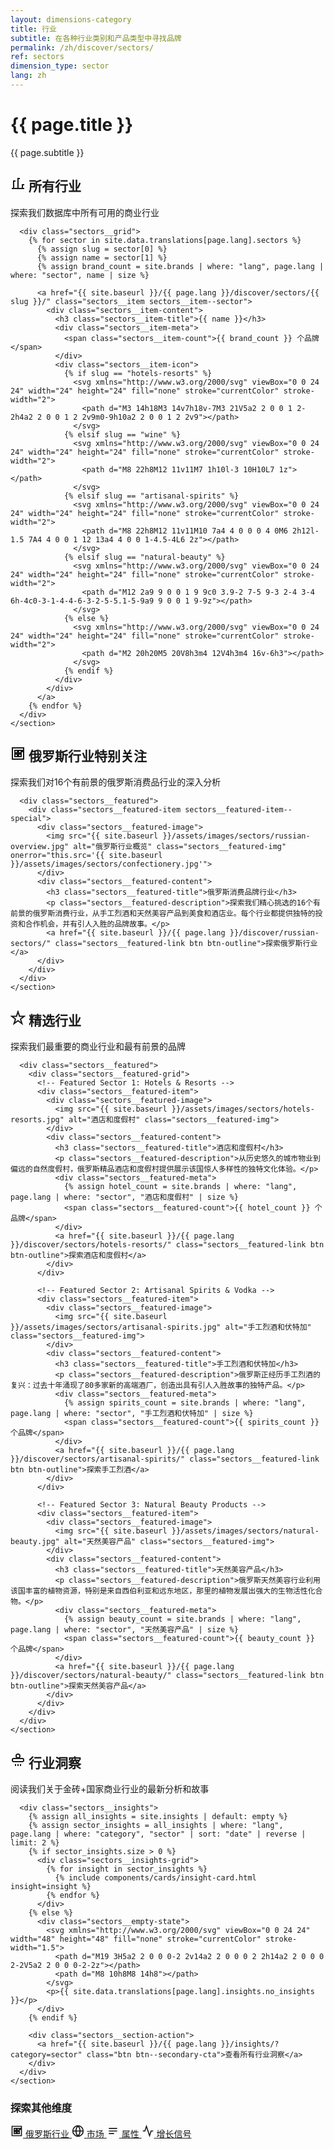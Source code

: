 ```yaml
---
layout: dimensions-category
title: 行业
subtitle: 在各种行业类别和产品类型中寻找品牌
permalink: /zh/discover/sectors/
ref: sectors
dimension_type: sector
lang: zh
---
```


<!-- Hero Panel -->
<div class="panel panel--hero">
  <div class="panel__content">
    <h1 class="panel__heading-primary sectors__title">{{ page.title }}</h1>
    <p class="panel__subtitle">{{ page.subtitle }}</p>
  </div>
</div>

<!-- All Sectors Grid Panel -->
<div class="panel panel--light">
  <div class="panel__content">
    <!-- All Sectors Grid -->
    <section class="sectors__section">
      <div class="sectors__section-header">
        <h2 class="sectors__section-title">
          <span class="sectors__icon sectors__icon--all">
            <svg xmlns="http://www.w3.org/2000/svg" viewBox="0 0 24 24" width="24" height="24" fill="none" stroke="currentColor" stroke-width="2">
              <path d="M2 20h20M5 20V8h3m4 12V4h3m4 16v-6h3"></path>
            </svg>
          </span>
          所有行业
        </h2>
        <p class="sectors__section-description">探索我们数据库中所有可用的商业行业</p>
      </div>
      
      <div class="sectors__grid">
        {% for sector in site.data.translations[page.lang].sectors %}
          {% assign slug = sector[0] %}
          {% assign name = sector[1] %}
          {% assign brand_count = site.brands | where: "lang", page.lang | where: "sector", name | size %}
          
          <a href="{{ site.baseurl }}/{{ page.lang }}/discover/sectors/{{ slug }}/" class="sectors__item sectors__item--sector">
            <div class="sectors__item-content">
              <h3 class="sectors__item-title">{{ name }}</h3>
              <div class="sectors__item-meta">
                <span class="sectors__item-count">{{ brand_count }} 个品牌</span>
              </div>
              <div class="sectors__item-icon">
                {% if slug == "hotels-resorts" %}
                  <svg xmlns="http://www.w3.org/2000/svg" viewBox="0 0 24 24" width="24" height="24" fill="none" stroke="currentColor" stroke-width="2">
                    <path d="M3 14h18M3 14v7h18v-7M3 21V5a2 2 0 0 1 2-2h4a2 2 0 0 1 2 2v9m0-9h10a2 2 0 0 1 2 2v9"></path>
                  </svg>
                {% elsif slug == "wine" %}
                  <svg xmlns="http://www.w3.org/2000/svg" viewBox="0 0 24 24" width="24" height="24" fill="none" stroke="currentColor" stroke-width="2">
                    <path d="M8 22h8M12 11v11M7 1h10l-3 10H10L7 1z"></path>
                  </svg>
                {% elsif slug == "artisanal-spirits" %}
                  <svg xmlns="http://www.w3.org/2000/svg" viewBox="0 0 24 24" width="24" height="24" fill="none" stroke="currentColor" stroke-width="2">
                    <path d="M8 22h8M12 11v11M10 7a4 4 0 0 0 4 0M6 2h12l-1.5 7A4 4 0 0 1 12 13a4 4 0 0 1-4.5-4L6 2z"></path>
                  </svg>
                {% elsif slug == "natural-beauty" %}
                  <svg xmlns="http://www.w3.org/2000/svg" viewBox="0 0 24 24" width="24" height="24" fill="none" stroke="currentColor" stroke-width="2">
                    <path d="M12 2a9 9 0 0 1 9 9c0 3.9-2 7-5 9-3 2-4 3-4 6h-4c0-3-1-4-4-6-3-2-5-5.1-5-9a9 9 0 0 1 9-9z"></path>
                  </svg>
                {% else %}
                  <svg xmlns="http://www.w3.org/2000/svg" viewBox="0 0 24 24" width="24" height="24" fill="none" stroke="currentColor" stroke-width="2">
                    <path d="M2 20h20M5 20V8h3m4 12V4h3m4 16v-6h3"></path>
                  </svg>
                {% endif %}
              </div>
            </div>
          </a>
        {% endfor %}
      </div>
    </section>
  </div>
</div>

<!-- Russian Sectors Special Focus Panel -->
<div class="panel panel--primary-soft">
  <div class="panel__content">
    <section class="sectors__section">
      <div class="sectors__section-header">
        <h2 class="sectors__section-title">
          <span class="sectors__icon sectors__icon--russian">
            <svg xmlns="http://www.w3.org/2000/svg" viewBox="0 0 24 24" width="24" height="24" fill="none" stroke="currentColor" stroke-width="2">
              <path d="M3 3h18v18H3V3zm4 4h4v4H7V7zm0 6h4v4H7v-4zm6-6h4v4h-4V7zm6 0h2v2h-2V7zm-6 6h4v4h-4v-4z"></path>
            </svg>
          </span>
          俄罗斯行业特别关注
        </h2>
        <p class="sectors__section-description">探索我们对16个有前景的俄罗斯消费品行业的深入分析</p>
      </div>
      
      <div class="sectors__featured">
        <div class="sectors__featured-item sectors__featured-item--special">
          <div class="sectors__featured-image">
            <img src="{{ site.baseurl }}/assets/images/sectors/russian-overview.jpg" alt="俄罗斯行业概览" class="sectors__featured-img" onerror="this.src='{{ site.baseurl }}/assets/images/sectors/confectionery.jpg'">
          </div>
          <div class="sectors__featured-content">
            <h3 class="sectors__featured-title">俄罗斯消费品牌行业</h3>
            <p class="sectors__featured-description">探索我们精心挑选的16个有前景的俄罗斯消费行业，从手工烈酒和天然美容产品到美食和酒店业。每个行业都提供独特的投资和合作机会，并有引人入胜的品牌故事。</p>
            <a href="{{ site.baseurl }}/{{ page.lang }}/discover/russian-sectors/" class="sectors__featured-link btn btn-outline">探索俄罗斯行业</a>
          </div>
        </div>
      </div>
    </section>
  </div>
</div>

<!-- Featured Sectors Panel -->
<div class="panel panel--light">
  <div class="panel__content">
    <section class="sectors__section">
      <div class="sectors__section-header">
        <h2 class="sectors__section-title">
          <span class="sectors__icon sectors__icon--featured">
            <svg xmlns="http://www.w3.org/2000/svg" viewBox="0 0 24 24" width="24" height="24" fill="none" stroke="currentColor" stroke-width="2">
              <path d="M12 2l2.4 7.4h7.6l-6 4.6 2.3 7-6.3-4.6-6.3 4.6 2.3-7-6-4.6h7.6z"></path>
            </svg>
          </span>
          精选行业
        </h2>
        <p class="sectors__section-description">探索我们最重要的商业行业和最有前景的品牌</p>
      </div>
      
      <div class="sectors__featured">
        <div class="sectors__featured-grid">
          <!-- Featured Sector 1: Hotels & Resorts -->
          <div class="sectors__featured-item">
            <div class="sectors__featured-image">
              <img src="{{ site.baseurl }}/assets/images/sectors/hotels-resorts.jpg" alt="酒店和度假村" class="sectors__featured-img">
            </div>
            <div class="sectors__featured-content">
              <h3 class="sectors__featured-title">酒店和度假村</h3>
              <p class="sectors__featured-description">从历史悠久的城市物业到偏远的自然度假村，俄罗斯精品酒店和度假村提供展示该国惊人多样性的独特文化体验。</p>
              <div class="sectors__featured-meta">
                {% assign hotel_count = site.brands | where: "lang", page.lang | where: "sector", "酒店和度假村" | size %}
                <span class="sectors__featured-count">{{ hotel_count }} 个品牌</span>
              </div>
              <a href="{{ site.baseurl }}/{{ page.lang }}/discover/sectors/hotels-resorts/" class="sectors__featured-link btn btn-outline">探索酒店和度假村</a>
            </div>
          </div>
          
          <!-- Featured Sector 2: Artisanal Spirits & Vodka -->
          <div class="sectors__featured-item">
            <div class="sectors__featured-image">
              <img src="{{ site.baseurl }}/assets/images/sectors/artisanal-spirits.jpg" alt="手工烈酒和伏特加" class="sectors__featured-img">
            </div>
            <div class="sectors__featured-content">
              <h3 class="sectors__featured-title">手工烈酒和伏特加</h3>
              <p class="sectors__featured-description">俄罗斯正经历手工烈酒的复兴：过去十年涌现了80多家新的高端酒厂，创造出具有引人入胜故事的独特产品。</p>
              <div class="sectors__featured-meta">
                {% assign spirits_count = site.brands | where: "lang", page.lang | where: "sector", "手工烈酒和伏特加" | size %}
                <span class="sectors__featured-count">{{ spirits_count }} 个品牌</span>
              </div>
              <a href="{{ site.baseurl }}/{{ page.lang }}/discover/sectors/artisanal-spirits/" class="sectors__featured-link btn btn-outline">探索手工烈酒</a>
            </div>
          </div>
          
          <!-- Featured Sector 3: Natural Beauty Products -->
          <div class="sectors__featured-item">
            <div class="sectors__featured-image">
              <img src="{{ site.baseurl }}/assets/images/sectors/natural-beauty.jpg" alt="天然美容产品" class="sectors__featured-img">
            </div>
            <div class="sectors__featured-content">
              <h3 class="sectors__featured-title">天然美容产品</h3>
              <p class="sectors__featured-description">俄罗斯天然美容行业利用该国丰富的植物资源，特别是来自西伯利亚和远东地区，那里的植物发展出强大的生物活性化合物。</p>
              <div class="sectors__featured-meta">
                {% assign beauty_count = site.brands | where: "lang", page.lang | where: "sector", "天然美容产品" | size %}
                <span class="sectors__featured-count">{{ beauty_count }} 个品牌</span>
              </div>
              <a href="{{ site.baseurl }}/{{ page.lang }}/discover/sectors/natural-beauty/" class="sectors__featured-link btn btn-outline">探索天然美容产品</a>
            </div>
          </div>
        </div>
      </div>
    </section>
  </div>
</div>

<!-- Related Insights Panel -->
<div class="panel panel--accent-soft">
  <div class="panel__content">
    <section class="sectors__section">
      <div class="sectors__section-header">
        <h2 class="sectors__section-title">
          <span class="sectors__icon sectors__icon--insights">
            <svg xmlns="http://www.w3.org/2000/svg" viewBox="0 0 24 24" width="24" height="24" fill="none" stroke="currentColor" stroke-width="2">
              <path d="M12 2a3 3 0 0 0 0 6 3 3 0 0 0 0-6z"></path>
              <path d="M19 9H5a2 2 0 0 0-2 2v1a2 2 0 0 0 2 2h14a2 2 0 0 0 2-2v-1a2 2 0 0 0-2-2z"></path>
              <path d="M12 18v3M8 18v3M16 18v3"></path>
            </svg>
          </span>
          行业洞察
        </h2>
        <p class="sectors__section-description">阅读我们关于金砖+国家商业行业的最新分析和故事</p>
      </div>
      
      <div class="sectors__insights">
        {% assign all_insights = site.insights | default: empty %}
        {% assign sector_insights = all_insights | where: "lang", page.lang | where: "category", "sector" | sort: "date" | reverse | limit: 2 %}
        {% if sector_insights.size > 0 %}
          <div class="sectors__insights-grid">
            {% for insight in sector_insights %}
              {% include components/cards/insight-card.html insight=insight %}
            {% endfor %}
          </div>
        {% else %}
          <div class="sectors__empty-state">
            <svg xmlns="http://www.w3.org/2000/svg" viewBox="0 0 24 24" width="48" height="48" fill="none" stroke="currentColor" stroke-width="1.5">
              <path d="M19 3H5a2 2 0 0 0-2 2v14a2 2 0 0 0 2 2h14a2 2 0 0 0 2-2V5a2 2 0 0 0-2-2z"></path>
              <path d="M8 10h8M8 14h8"></path>
            </svg>
            <p>{{ site.data.translations[page.lang].insights.no_insights }}</p>
          </div>
        {% endif %}
        
        <div class="sectors__section-action">
          <a href="{{ site.baseurl }}/{{ page.lang }}/insights/?category=sector" class="btn btn--secondary-cta">查看所有行业洞察</a>
        </div>
      </div>
    </section>
  </div>
</div>

<!-- All Categories Link Panel -->
<div class="panel panel--light">
  <div class="panel__content">
    <div class="sectors__navigation">
      <h3 class="sectors__navigation-title">探索其他维度</h3>
      <div class="sectors__navigation-links">
        <a href="{{ site.baseurl }}/{{ page.lang }}/discover/russian-sectors/" class="sectors__navigation-link sectors__navigation-link--russian-sectors">
          <span class="sectors__navigation-icon">
            <svg xmlns="http://www.w3.org/2000/svg" viewBox="0 0 24 24" width="20" height="20" fill="none" stroke="currentColor" stroke-width="2">
              <path d="M3 3h18v18H3V3zm4 4h4v4H7V7zm0 6h4v4H7v-4zm6-6h4v4h-4V7zm6 0h2v2h-2V7zm-6 6h4v4h-4v-4z"></path>
            </svg>
          </span>
          俄罗斯行业
        </a>
        <a href="{{ site.baseurl }}/{{ page.lang }}/discover/markets/" class="sectors__navigation-link sectors__navigation-link--market">
          <span class="sectors__navigation-icon">
            <svg xmlns="http://www.w3.org/2000/svg" viewBox="0 0 24 24" width="20" height="20" fill="none" stroke="currentColor" stroke-width="2">
              <circle cx="12" cy="12" r="10"></circle>
              <path d="M2 12h20M12 2a15.3 15.3 0 0 1 4 10 15.3 15.3 0 0 1-4 10a15.3 15.3 0 0 1-4-10a15.3 15.3 0 0 1 4-10z"></path>
            </svg>
          </span>
          市场
        </a>
        <a href="{{ site.baseurl }}/{{ page.lang }}/discover/attributes/" class="sectors__navigation-link sectors__navigation-link--attribute">
          <span class="sectors__navigation-icon">
            <svg xmlns="http://www.w3.org/2000/svg" viewBox="0 0 24 24" width="20" height="20" fill="none" stroke="currentColor" stroke-width="2">
              <path d="M4 7h16M4 12h16M4 17h10"></path>
            </svg>
          </span>
          属性
        </a>
        <a href="{{ site.baseurl }}/{{ page.lang }}/discover/signals/" class="sectors__navigation-link sectors__navigation-link--signal">
          <span class="sectors__navigation-icon">
            <svg xmlns="http://www.w3.org/2000/svg" viewBox="0 0 24 24" width="20" height="20" fill="none" stroke="currentColor" stroke-width="2">
              <path d="M22 12h-4l-3 9L9 3l-3 9H2"></path>
            </svg>
          </span>
          增长信号
        </a>
      </div>
    </div>
  </div>
</div>